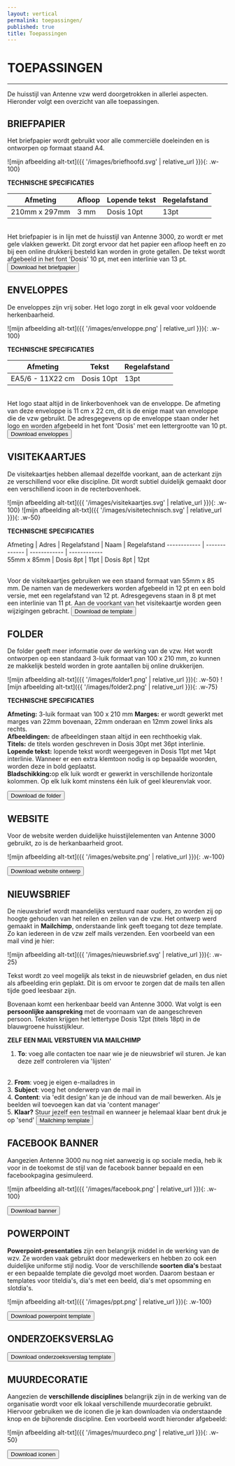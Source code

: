 ```yaml
---
layout: vertical
permalink: toepassingen/
published: true
title: Toepassingen
---
```


# TOEPASSINGEN
***

De huisstijl van Antenne vzw  werd doorgetrokken in allerlei aspecten. Hieronder volgt een overzicht van alle toepassingen.

## BRIEFPAPIER

Het briefpapier wordt gebruikt voor alle commerciële doeleinden en is ontworpen op formaat staand A4.

![mijn afbeelding alt-txt]({{ '/images/briefhoofd.svg' | relative_url }}){: .w-100}

<strong>TECHNISCHE SPECIFICATIES</strong>

Afmeting | Afloop  | Lopende tekst | Regelafstand
------------ | ------------- | ------------ | ------------ 
210mm x 297mm | 3 mm  | Dosis 10pt | 13pt

<br>
Het briefpapier is in lijn met de huisstijl van Antenne 3000, zo wordt er met gele vlakken gewerkt. Dit zorgt ervoor dat het papier een afloop heeft en zo bij een online drukkerij besteld kan worden in grote getallen. De tekst wordt afgebeeld in het font 'Dosis' 10 pt, met een interlinie van 13 pt. 
<a href="https://studentarteveldehsbe-my.sharepoint.com/:f:/g/personal/stepmese_student_arteveldehs_be/EpBGEgUBCfhLlBIw5aKqsAcBYE-r2itBczZOUFbVcdp4Tg?e=JgAVxP" target="_blank">
<button class="btn btn-block btn-primary btntoepassing"> Download het briefpapier</button>
</a>

## ENVELOPPES
De enveloppes zijn vrij sober. Het logo zorgt in elk geval voor voldoende herkenbaarheid.

![mijn afbeelding alt-txt]({{ '/images/enveloppe.png' | relative_url }}){: .w-100}


<strong>TECHNISCHE SPECIFICATIES</strong>

Afmeting | Tekst | Regelafstand
------------ | ------------- | ------------ 
EA5/6 - 11X22 cm | Dosis 10pt | 13pt

<br>
Het logo staat altijd in de linkerbovenhoek van de enveloppe. De afmeting van deze enveloppe is 11 cm x 22 cm, dit is de enige maat van enveloppe die de vzw gebruikt. De adresgegevens op de enveloppe staan onder het logo en worden afgebeeld in het font 'Dosis' met een lettergrootte van 10 pt. 

<a href="https://studentarteveldehsbe-my.sharepoint.com/:f:/g/personal/stepmese_student_arteveldehs_be/EpBGEgUBCfhLlBIw5aKqsAcBYE-r2itBczZOUFbVcdp4Tg?e=JgAVxP" target="_blank">
<button class="btn btn-block btn-primary btntoepassing"> Download enveloppes</button>
</a>



## VISITEKAARTJES

De visitekaartjes hebben allemaal dezelfde voorkant, aan de acterkant zijn ze verschillend voor elke discipline. Dit wordt subtiel duidelijk gemaakt door een verschillend icoon in de recterbovenhoek. 

![mijn afbeelding alt-txt]({{ '/images/visitekaartjes.svg' | relative_url }}){: .w-100}
![mijn afbeelding alt-txt]({{ '/images/visitetechnisch.svg' | relative_url }}){: .w-50}

<strong>TECHNISCHE SPECIFICATIES</strong>

Afmeting | Adres | Regelafstand | Naam | Regelafstand 
------------ | ------------- | ------------ | ------------  
55mm x 85mm | Dosis 8pt | 11pt | Dosis 8pt | 12pt

<br>
Voor de visitekaartjes gebruiken we een staand formaat van 55mm x 85 mm. De namen van de medewerkers worden afgebeeld in 12 pt en een bold versie, met een regelafstand van 12 pt. Adresgegevens staan in 8 pt met een interlinie van 11 pt. Aan de voorkant van het visitekaartje worden geen wijzigingen gebracht.

<a href="https://studentarteveldehsbe-my.sharepoint.com/:u:/g/personal/stepmese_student_arteveldehs_be/EXHngvl0B7JMq_3zBcxiS-0Bvi_hyzLmCeZEQeZ3hvnOhw?e=d5Ghdx" target="_blank">
<button class="btn btn-block btn-primary btntoepassing"> Download de template</button>
</a>
  
## FOLDER

De folder geeft meer informatie over de werking van de vzw. Het wordt ontworpen op een standaard 3-luik formaat van 100 x 210 mm, zo kunnen ze makkelijk besteld worden in grote aantallen bij online drukkerijen.

![mijn afbeelding alt-txt]({{ '/images/folder1.png' | relative_url }}){: .w-50}
![mijn afbeelding alt-txt]({{ '/images/folder2.png' | relative_url }}){: .w-75}


<strong>TECHNISCHE SPECIFICATIES</strong>

<strong>Afmeting:</strong> 3-luik formaat van 100 x 210 mm
<strong>Marges:</strong> er wordt gewerkt met marges van 22mm bovenaan, 22mm onderaan en 12mm zowel links als rechts.<br>
<strong>Afbeeldingen:</strong> de afbeeldingen staan altijd in een rechthoekig vlak.<br>
<strong>Titels:</strong> de titels worden geschreven in Dosis 30pt met 36pt interlinie.<br>
<strong>Lopende tekst:</strong> lopende tekst wordt weergegeven in Dosis 11pt met 14pt interlinie. Wanneer er een extra klemtoon nodig is op bepaalde woorden, worden deze in bold geplaatst.<br>
<strong>Bladschikking:</strong>op elk luik wordt er gewerkt in verschillende horizontale kolommen. Op elk luik komt minstens één luik of geel kleurenvlak voor. 

<a href="https://studentarteveldehsbe-my.sharepoint.com/:f:/g/personal/stepmese_student_arteveldehs_be/EhQVpUEtzHZCmZUhtC8kROoBMLYaiu5fMSiOJ9U2h4ju3g?e=xdJRM4" target="_blank">
<button class="btn btn-block btn-primary btntoepassing"> Download de folder</button>
</a>

## WEBSITE

Voor de website werden duidelijke huisstijlelementen van Antenne 3000 gebruikt, zo is de herkanbaarheid groot.

![mijn afbeelding alt-txt]({{ '/images/website.png' | relative_url }}){: .w-100}

<a href="https://studentarteveldehsbe-my.sharepoint.com/:b:/g/personal/stepmese_student_arteveldehs_be/EbS_HWtUMeFJngqMKIMH39EBcsrrN1ntIMOIRxyiDn4U6A?e=qzRmds" target="_blank">
<button class="btn btn-block btn-primary btntoepassing"> Download website ontwerp</button>
</a>

## NIEUWSBRIEF

De nieuwsbrief wordt maandelijks verstuurd naar ouders, zo worden zij op hoogte gehouden van het reilen en zeilen van de vzw. Het ontwerp werd gemaakt in <strong>Mailchimp</strong>, onderstaande link geeft toegang tot deze template. Zo kan iedereen in de vzw zelf mails verzenden. Een voorbeeld van een mail vind je hier: 

![mijn afbeelding alt-txt]({{ '/images/nieuwsbrief.svg' | relative_url }}){: .w-25}

Tekst wordt zo veel mogelijk als tekst in de nieuwsbrief geladen, en dus niet als afbeelding erin geplakt. Dit is om ervoor te zorgen dat de mails ten allen tijde goed leesbaar zijn. <br>

Bovenaan komt een herkenbaar beeld van Antenne 3000. Wat volgt is een <strong>persoonlijke aanspreking</strong> met de voornaam van de aangeschreven persoon. Teksten krijgen het lettertype Dosis 12pt (titels 18pt) in de blauwgroene huisstijlkleur. 

<strong>ZELF EEN MAIL VERSTUREN VIA MAILCHIMP</strong>

1. <strong>To</strong>: voeg alle contacten toe naar wie je de nieuwsbrief wil sturen. Je kan deze zelf controleren via 'lijsten'
<br>
2. <strong>From</strong>: voeg je eigen e-mailadres in
<br>
3. <strong>Subject</strong>: voeg het onderwerp van de mail in
<br>
4. <strong>Content</strong>: via 'edit design' kan je de inhoud van de mail bewerken. Als je beelden wil toevoegen kan dat via 'content manager'
<br>
5. <strong>Klaar?</strong> Stuur jezelf een testmail en wanneer je helemaal klaar bent druk je op 'send'


<a href="https://us17.admin.mailchimp.com/campaigns/edit?id=282855" target="_blank">
<button class="btn btn-block btn-primary btntoepassing"> Mailchimp template </button>
</a>

## FACEBOOK BANNER

Aangezien Antenne 3000 nu nog niet aanwezig is op sociale media, heb ik voor in de toekomst de stijl van de facebook banner bepaald en een facebookpagina gesimuleerd.

![mijn afbeelding alt-txt]({{ '/images/facebook.png' | relative_url }}){: .w-100}


<a href="https://studentarteveldehsbe-my.sharepoint.com/:i:/g/personal/stepmese_student_arteveldehs_be/EfbKQ2rGSwZMmuq1V22ahvgBwRbCGYfALn9ZUeusAjMtxg?e=pqdwSS" target="_blank">
<button class="btn btn-block btn-primary btntoepassing"> Download banner</button>
</a>

## POWERPOINT

<strong>Powerpoint-presentaties</strong> zijn een belangrijk middel in de werking van de wzv. Ze worden vaak gebruikt door medewerkers en hebben zo ook een duidelijke uniforme stijl nodig. Voor de verschillende <strong>soorten dia's </strong>bestaat er een bepaalde template die gevolgd moet worden. Daarom bestaan er templates voor titeldia's, dia's met een beeld, dia's met opsomming en slotdia's.

![mijn afbeelding alt-txt]({{ '/images/ppt.png' | relative_url }}){: .w-100}


<a href="https://studentarteveldehsbe-my.sharepoint.com/:p:/g/personal/stepmese_student_arteveldehs_be/ETND_QPiJIRGmUVOooQQMR0BGffV1bEbEEN9NfRV2MS02Q?e=aSPnXn" target="_blank">
<button class="btn btn-block btn-primary btntoepassing"> Download powerpoint template</button>
</a>

## ONDERZOEKSVERSLAG

<a href="https://studentarteveldehsbe-my.sharepoint.com/:p:/g/personal/stepmese_student_arteveldehs_be/ETND_QPiJIRGmUVOooQQMR0BGffV1bEbEEN9NfRV2MS02Q?e=aSPnXn" target="_blank">
<button class="btn btn-block btn-primary btntoepassing"> Download onderzoeksverslag template</button>
</a>




## MUURDECORATIE

Aangezien de <strong>verschillende disciplines</strong> belangrijk zijn in de werking van de organisatie wordt voor elk lokaal verschillende muurdecoratie gebruikt. Hiervoor gebruiken we de iconen die je kan downloaden via onderstaande knop en de bijhorende discipline. Een voorbeeld wordt hieronder afgebeeld:

![mijn afbeelding alt-txt]({{ '/images/muurdeco.png' | relative_url }}){: .w-50}

<a href="https://studentarteveldehsbe-my.sharepoint.com/:f:/g/personal/stepmese_student_arteveldehs_be/EjH_sFUkWHFLpFzk9jhuMAUBBPP1qOhH0ZDvK5E1Y015_A?e=2mPZnB" target="_blank">
<button class="btn btn-block btn-primary btntoepassing"> Download iconen</button>
</a>

